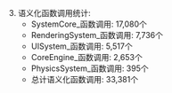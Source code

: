 3. 语义化函数调用统计:
   - SystemCore_函数调用: 17,080个
   - RenderingSystem_函数调用: 7,736个
   - UISystem_函数调用: 5,517个
   - CoreEngine_函数调用: 2,653个
   - PhysicsSystem_函数调用: 395个
   - 总计语义化函数调用: 33,381个

